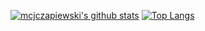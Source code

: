 [![mcjczapiewski's github stats](https://github-readme-stats.vercel.app/api?username=mcjczapiewski&count_private=true&show_icons=true&theme=dracula)](https://github.com/anuraghazra/github-readme-stats)
[![Top Langs](https://github-readme-stats.vercel.app/api/top-langs/?username=mcjczapiewski&layout=compact&theme=dracula)](https://github.com/anuraghazra/github-readme-stats)

